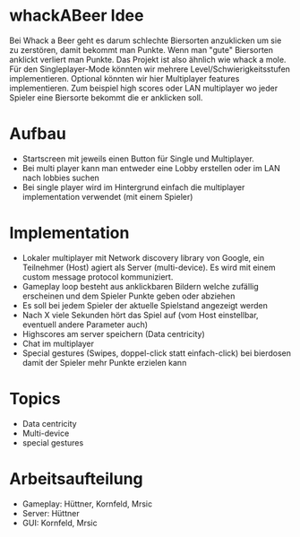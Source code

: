 # whackABeer Idee

Bei Whack a Beer geht es darum schlechte Biersorten anzuklicken um sie zu zerstören, damit bekommt man Punkte. Wenn man "gute" Biersorten anklickt verliert man Punkte. Das Projekt ist also ähnlich wie whack a mole. Für  den Singleplayer-Mode könnten wir mehrere Level/Schwierigkeitsstufen implementieren. Optional könnten wir hier Multiplayer features implementieren. Zum beispiel high scores oder LAN multiplayer wo jeder Spieler eine Biersorte bekommt die er anklicken soll.

# Aufbau

* Startscreen mit jeweils einen Button für Single und Multiplayer.
* Bei multi player kann man entweder eine Lobby erstellen oder im LAN nach lobbies suchen
* Bei single player wird im Hintergrund einfach die multiplayer implementation verwendet (mit einem Spieler)

# Implementation

* Lokaler multiplayer mit Network discovery library von Google, ein Teilnehmer (Host) agiert als Server (multi-device). Es wird mit einem custom message protocol kommuniziert.
* Gameplay loop besteht aus anklickbaren Bildern welche zufällig erscheinen und dem Spieler Punkte geben oder abziehen
* Es soll bei jedem Spieler der aktuelle Spielstand angezeigt werden
* Nach X viele Sekunden hört das Spiel auf (vom Host einstellbar, eventuell andere Parameter auch)
* Highscores am server speichern (Data centricity)
* Chat im multiplayer
* Special gestures (Swipes, doppel-click statt einfach-click) bei bierdosen damit der Spieler mehr Punkte erzielen kann

# Topics

* Data centricity
* Multi-device
* special gestures

# Arbeitsaufteilung

* Gameplay: Hüttner, Kornfeld, Mrsic
* Server: Hüttner
* GUI: Kornfeld, Mrsic
